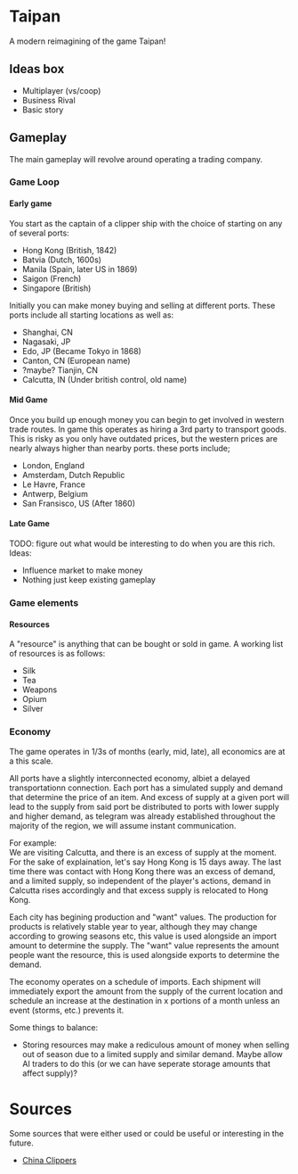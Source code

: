 # Taipan
A modern reimagining of the game Taipan!

## Ideas box
- Multiplayer (vs/coop)
- Business Rival
- Basic story

## Gameplay
The main gameplay will revolve around operating a trading company.
### Game Loop
#### Early game
You start as the captain of a clipper ship with the choice of starting on any of several ports:
- Hong Kong (British, 1842)
- Batvia (Dutch, 1600s)
- Manila (Spain, later US in 1869)
- Saigon (French)
- Singapore (British)

Initially you can make money buying and selling at different ports. These ports include all starting locations as well as:
- Shanghai, CN
- Nagasaki, JP
- Edo, JP (Became Tokyo in 1868)
- Canton, CN (European name)
- ?maybe? Tianjin, CN
- Calcutta, IN (Under british control, old name)
#### Mid Game
Once you build up enough money you can begin to get involved in western trade routes. In game this operates as hiring a 3rd party to transport goods. This is risky as you only have outdated prices, but the western prices are nearly always higher than nearby ports. these ports include;
- London, England
- Amsterdam, Dutch Republic
- Le Havre, France
- Antwerp, Belgium
- San Fransisco, US (After 1860)
#### Late Game
TODO: figure out what would be interesting to do when you are this rich. Ideas:
- Influence market to make money
- Nothing just keep existing gameplay
### Game elements
#### Resources
A "resource" is anything that can be bought or sold in game. A working list of resources is as follows:
- Silk
- Tea
- Weapons
- Opium
- Silver

### Economy
The game operates in 1/3s of months (early, mid, late), all economics are at a this scale.

All ports have a slightly interconnected economy, albiet a delayed transportationn connection. Each port has a simulated supply and demand that determine the price of an item. And excess of supply at a given port will lead to the supply from said port be distributed to ports with lower supply and higher demand, as telegram was already established throughout the majority of the region, we will assume instant communication.

For example:\
We are visiting Calcutta, and there is an excess of supply at the moment. For the sake of explaination, let's say Hong Kong is 15 days away. The last time there was contact with Hong Kong there was an excess of demand, and a limited supply, so independent of the player's actions, demand in Calcutta rises accordingly and that excess supply is relocated to Hong Kong.

Each city has begining production and "want" values. The production for products is relatively stable year to year, although they may change according to growing seasons etc, this value is used alongside an import amount to determine the supply. The "want" value represents the amount people want the resource, this is used alongside exports to determine the demand.

The economy operates on a schedule of imports. Each shipment will immediately export the amount from the supply of the current location and schedule an increase at the destination in x portions of a month unless an event (storms, etc.) prevents it.

Some things to balance:
- Storing resources may make a rediculous amount of money when selling out of season due to a limited supply and similar demand. Maybe allow AI traders to do this (or we can have seperate storage amounts that affect supply)?
# Sources
Some sources that were either used or could be useful or interesting in the future.
- [China Clippers](https://archive.org/details/cu31924024151957/page/n15/mode/2up?view=theater)
